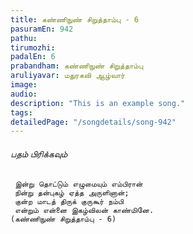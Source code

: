 ```yaml
---
title: கண்ணிநுண் சிறுத்தாம்பு - 6
pasuramEn: 942
pathu: 
tirumozhi: 
padalEn: 6
prabandham: கண்ணிநுண் சிறுத்தாம்பு
aruliyavar: மதுரகவி ஆழ்வார்
image: 
audio: 
description: "This is an example song."
tags: 
detailedPage: "/songdetails/song-942"
---
```



###### பதம் பிரிக்கவும்


	 இன்று தொட்டும் எழுமையும் எம்பிரான்
	 நின்று தன்புகழ் ஏத்த அருளினான்;
	 குன்ற மாடத் திருக் குருகூர் நம்பி
	 என்றும் என்னை இகழ்விலன் காண்மினே.
	(கண்ணிநுண் சிறுத்தாம்பு - 6)
	
